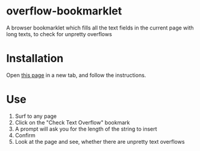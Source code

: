 # overflow-bookmarklet
A browser bookmarklet which fills all the text fields in the current page with long texts, to check for unpretty overflows

# Installation
Open [this page](https://www.dropbox.com/s/izvnrk7y74petuq/install%20text-overflow-bookmarklet.html?dl=0) in a new tab, and follow the instructions.

# Use
1. Surf to any page
2. Click on the "Check Text Overflow" bookmark
3. A prompt will ask you for the length of the string to insert
4. Confirm
5. Look at the page and see, whether there are unpretty text overflows

